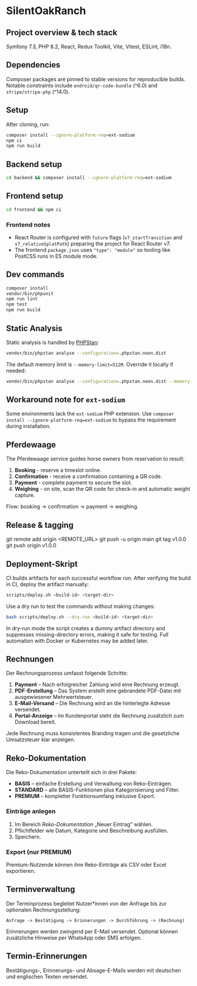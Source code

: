 # SilentOakRanch

## Project overview & tech stack
Symfony 7.3, PHP 8.2, React, Redux Toolkit, Vite, Vitest, ESLint, i18n.

## Dependencies
Composer packages are pinned to stable versions for reproducible builds. Notable constraints include `endroid/qr-code-bundle` (^6.0) and `stripe/stripe-php` (^14.0).

## Setup
After cloning, run:

```bash
composer install --ignore-platform-req=ext-sodium
npm ci
npm run build
```

## Backend setup
```bash
cd backend && composer install --ignore-platform-req=ext-sodium
```

## Frontend setup
```bash
cd frontend && npm ci
```

### Frontend notes
- React Router is configured with `future` flags (`v7_startTransition` and `v7_relativeSplatPath`) preparing the project for React Router v7.
- The frontend `package.json` uses `"type": "module"` so tooling like PostCSS runs in ES module mode.

## Dev commands
```bash
composer install
vendor/bin/phpunit
npm run lint
npm test
npm run build
```

## Static Analysis
Static analysis is handled by [PHPStan](https://phpstan.org/):

```bash
vendor/bin/phpstan analyse --configuration=.phpstan.neon.dist
```

The default memory limit is `--memory-limit=512M`. Override it locally if needed:

```bash
vendor/bin/phpstan analyse --configuration=.phpstan.neon.dist --memory-limit=1G
```

## Workaround note for `ext-sodium`
Some environments lack the `ext-sodium` PHP extension. Use
`composer install --ignore-platform-req=ext-sodium` to bypass the requirement during installation.

## Pferdewaage
The Pferdewaage service guides horse owners from reservation to result:

1. **Booking** - reserve a timeslot online.
2. **Confirmation** - receive a confirmation containing a QR code.
3. **Payment** - complete payment to secure the slot.
4. **Weighing** - on site, scan the QR code for check-in and automatic weight capture.

Flow: booking → confirmation → payment → weighing.

## Release & tagging
git remote add origin <REMOTE_URL>
git push -u origin main
git tag v1.0.0
git push origin v1.0.0

## Deployment-Skript
CI builds artifacts for each successful workflow run. After verifying the build in CI, deploy the artifact manually:

```bash
scripts/deploy.sh <build-id> <target-dir>
```

Use a dry run to test the commands without making changes:

```bash
bash scripts/deploy.sh --dry-run <build-id> <target-dir>
```

In dry-run mode the script creates a dummy artifact directory and suppresses missing-directory errors, making it safe for testing. Full automation with Docker or Kubernetes may be added later.

## Rechnungen

Der Rechnungsprozess umfasst folgende Schritte:

1. **Payment** – Nach erfolgreicher Zahlung wird eine Rechnung erzeugt.
2. **PDF-Erstellung** – Das System erstellt eine gebrandete PDF-Datei mit ausgewiesener Mehrwertsteuer.
3. **E-Mail-Versand** – Die Rechnung wird an die hinterlegte Adresse versendet.
4. **Portal-Anzeige** – Im Kundenportal steht die Rechnung zusätzlich zum Download bereit.

Jede Rechnung muss konsistentes Branding tragen und die gesetzliche Umsatzsteuer klar anzeigen.

## Reko-Dokumentation

Die Reko-Dokumentation unterteilt sich in drei Pakete:

- **BASIS** – einfache Erstellung und Verwaltung von Reko-Einträgen.
- **STANDARD** – alle BASIS-Funktionen plus Kategorisierung und Filter.
- **PREMIUM** – kompletter Funktionsumfang inklusive Export.

### Einträge anlegen

1. Im Bereich *Reko-Dokumentation* „Neuer Eintrag“ wählen.
2. Pflichtfelder wie Datum, Kategorie und Beschreibung ausfüllen.
3. Speichern.

### Export (nur PREMIUM)

Premium-Nutzende können ihre Reko-Einträge als CSV oder Excel exportieren.

## Terminverwaltung

Der Terminprozess begleitet Nutzer*innen von der Anfrage bis zur optionalen Rechnungsstellung:

```
Anfrage -> Bestätigung -> Erinnerungen -> Durchführung -> (Rechnung)
```

Erinnerungen werden zwingend per E-Mail versendet. Optional können zusätzliche Hinweise per WhatsApp oder SMS erfolgen.

## Termin-Erinnerungen

Bestätigungs-, Erinnerungs- und Absage-E-Mails werden mit deutschen und englischen Texten versendet.
